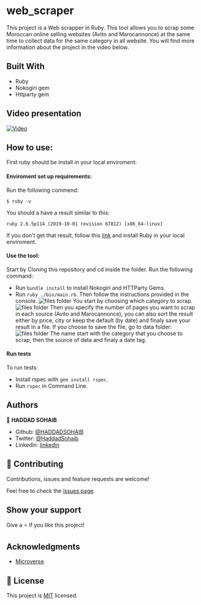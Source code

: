 # web_scraper

This project is a Web scrapper in Ruby. This tool allows you to scrap some Moroccan online selling websites (Avito and Marocannonce) at the same time to collect data for the same category in all website. You will find more information about the project in the video below.

## Built With

- Ruby
- Nokogiri gem
- Httparty gem

## Video presentation

[![Video](images/readme-images/9.png)](https://www.loom.com/share/e8aadaa923e54454961c52ea047bcf75)
## How to use:

First ruby should be install in your local enviroment:
#### Enviroment set up requirements:
Run the following commend:

```
$ ruby -v
```

You should a have a result similar to this:

```
ruby 2.6.5p114 (2019-10-01 revision 67812) [x86_64-linux]
```

If you don't get that result, follow this [link](https://www.ruby-lang.org/en/documentation/installation/) and install Ruby in your local enviroment.

#### Use the tool:
Start by Cloning this repository and cd inside the folder.
Run the following command:
- Run `bundle install` to install Nokogiri and HTTParty Gems.
- Run `ruby ./bin/main.rb`.
Then follow the instructions provided in the console.
![files folder](./assets/start.png)
You start by choosing which category to scrap.
![files folder](./assets/finish.png)
Then you specify the number of pages you want to scrap in each source (Avito and Marocannonce), you can also sort the result either by price, city or keep the default (by date) and finaly save your result in a file.
If you choose to save the file, go to data folder:
![files folder](./assets/files.png)
The name start with the category that you choose to scrap, then the source of data and finaly a date tag.

#### Run tests
To run tests:
- Install rspec with `gem install rspec`.
- Run `rspec` in Command Line.

## Authors

👤 **HADDAD SOHAIB**

- Github: [@HADDADSOHAIB](https://github.com/HADDADSOHAIB)
- Twitter: [@HaddadSohaib](https://twitter.com/HaddadSohaib)
- Linkedin: [linkedin](https://www.linkedin.com/in/sohaibhaddad/)
 
## 🤝 Contributing

Contributions, issues and feature requests are welcome!

Feel free to check the [issues page](issues/).

## Show your support

Give a ⭐️ if you like this project!

## Acknowledgments

- [Microverse](https://www.microverse.org/).

## 📝 License

This project is [MIT](https://haddad-sohaib.mit-license.org/) licensed.
